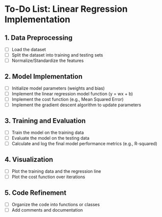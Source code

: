 # To-Do List: Linear Regression Implementation

## 1. Data Preprocessing
- [ ] Load the dataset
- [ ] Split the dataset into training and testing sets
- [ ] Normalize/Standardize the features

## 2. Model Implementation
- [ ] Initialize model parameters (weights and bias)
- [ ] Implement the linear regression model function (y = wx + b)
- [ ] Implement the cost function (e.g., Mean Squared Error)
- [ ] Implement the gradient descent algorithm to update parameters

## 3. Training and Evaluation
- [ ] Train the model on the training data
- [ ] Evaluate the model on the testing data
- [ ] Calculate and log the final model performance metrics (e.g., R-squared)

## 4. Visualization
- [ ] Plot the training data and the regression line
- [ ] Plot the cost function over iterations

## 5. Code Refinement
- [ ] Organize the code into functions or classes
- [ ] Add comments and documentation
